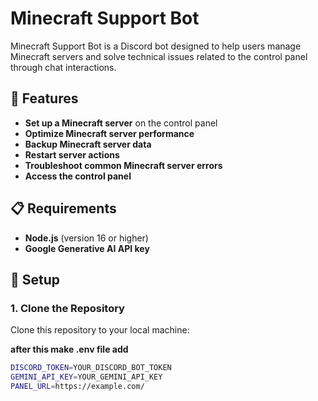 # Minecraft Support Bot

Minecraft Support Bot is a Discord bot designed to help users manage Minecraft servers and solve technical issues related to the control panel through chat interactions.

## 🌟 Features

- **Set up a Minecraft server** on the control panel
- **Optimize Minecraft server performance**
- **Backup Minecraft server data**
- **Restart server actions**
- **Troubleshoot common Minecraft server errors**
- **Access the control panel**

## 📋 Requirements

- **Node.js** (version 16 or higher)
- **Google Generative AI API key**

## 🚀 Setup

### 1. Clone the Repository

Clone this repository to your local machine:

**after this make  .env file add**
```sh
DISCORD_TOKEN=YOUR_DISCORD_BOT_TOKEN
GEMINI_API_KEY=YOUR_GEMINI_API_KEY
PANEL_URL=https://example.com/

